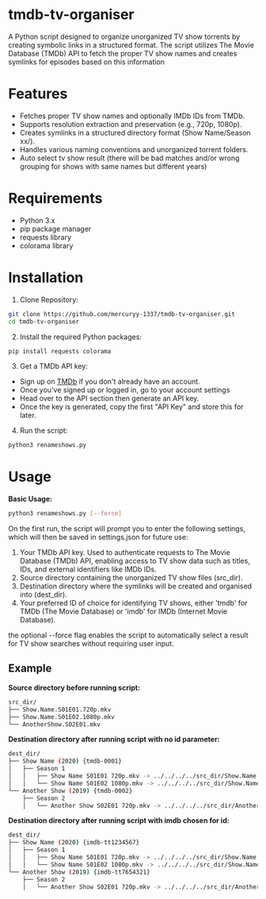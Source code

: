 # tmdb-tv-organiser
A Python script designed to organize unorganized TV show torrents by creating symbolic links in a structured format. The script utilizes The Movie Database (TMDb) API to fetch the proper TV show names and creates symlinks for episodes based on this information

# Features
- Fetches proper TV show names and optionally IMDb IDs from TMDb.
- Supports resolution extraction and preservation (e.g., 720p, 1080p).
- Creates symlinks in a structured directory format (Show Name/Season xx/).
- Handles various naming conventions and unorganized torrent folders.
- Auto select tv show result (there will be bad matches and/or wrong grouping for shows with same names but different years)

# Requirements
- Python 3.x
- pip package manager
- requests library
- colorama library

# Installation
1. Clone Repository:
``` sh
git clone https://github.com/mercuryy-1337/tmdb-tv-organiser.git
cd tmdb-tv-organiser
```
2. Install the required Python packages:
``` sh
pip install requests colorama
```
3. Get a TMDb API key:
- Sign up on [TMDb](https://www.themoviedb.org/) if you don't already have an account.
- Once you've signed up or logged in, go to your account settings
- Head over to the API section then generate an API key.
- Once the key is generated, copy the first "API Key" and store this for later.

4. Run the script:
``` sh
python3 renameshows.py
```

# Usage
**Basic Usage:**
```sh
python3 renameshows.py [--force]
```
On the first run, the script will prompt you to enter the following settings, which will then be saved in settings.json for future use:
1. Your TMDb API key. Used to authenticate requests to The Movie Database (TMDb) API, enabling access to TV show data such as titles, IDs, and external identifiers like IMDb IDs. <br/>
2. Source directory containing the unorganized TV show files (src_dir). <br/>
3. Destination directory where the symlinks will be created and organised into (dest_dir). <br/>
4. Your preferred ID of choice for identifying TV shows, either 'tmdb' for TMDb (The Movie Database) or 'imdb' for IMDb (Internet Movie Database).

the optional --force flag enables the script to automatically select a result for TV show searches without requiring user input.


## Example
**Source directory before running script:**
``` sh
src_dir/
├── Show.Name.S01E01.720p.mkv
├── Show.Name.S01E02.1080p.mkv
└── AnotherShow.S02E01.mkv
```
**Destination directory after running script with no id parameter:**
``` sh
dest_dir/
├── Show Name (2020) {tmdb-0001}
│   ├── Season 1
│   │   ├── Show Name S01E01 720p.mkv -> ../../../../src_dir/Show.Name.S01E01.720p.mkv
│   │   └── Show Name S01E02 1080p.mkv -> ../../../../src_dir/Show.Name.S01E02.1080p.mkv
└── Another Show (2019) {tmdb-0002}
    ├── Season 2
    │   └── Another Show S02E01 720p.mkv -> ../../../../src_dir/AnotherShow.S02E01.mkv
```
**Destination directory after running script with imdb chosen for id:**
``` sh
dest_dir/
├── Show Name (2020) {imdb-tt1234567}
│   ├── Season 1
│   │   ├── Show Name S01E01 720p.mkv -> ../../../../src_dir/Show.Name.S01E01.720p.mkv
│   │   └── Show Name S01E02 1080p.mkv -> ../../../../src_dir/Show.Name.S01E02.1080p.mkv
└── Another Show (2019) {imdb-tt7654321}
    ├── Season 2
    │   └── Another Show S02E01 720p.mkv -> ../../../../src_dir/AnotherShow.S02E01.mkv
```


